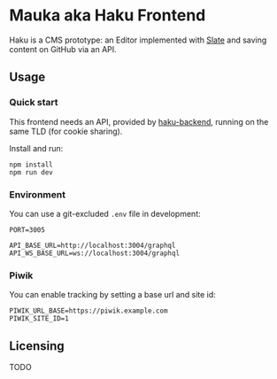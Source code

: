# Mauka aka Haku Frontend

Haku is a CMS prototype: an Editor implemented with [Slate](https://github.com/ianstormtaylor/slate) and saving content on GitHub via an API.

## Usage

### Quick start

This frontend needs an API, provided by [haku-backend](https://github.com/orbiting/haku-backend), running on the same TLD (for cookie sharing).

Install and run:
```
npm install
npm run dev
```

### Environment

You can use a git-excluded `.env` file in development:

```
PORT=3005

API_BASE_URL=http://localhost:3004/graphql
API_WS_BASE_URL=ws://localhost:3004/graphql
```

### Piwik

You can enable tracking by setting a base url and site id:

```
PIWIK_URL_BASE=https://piwik.example.com
PIWIK_SITE_ID=1
```

## Licensing

TODO
